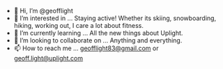 - 👋 Hi, I’m @geofflight
- 👀 I’m interested in ... Staying active! Whether its skiing, snowboarding, hiking, working out, I care a lot about fitness.
- 🌱 I’m currently learning ... All the new things about Uplight.
- 💞️ I’m looking to collaborate on ... Anything and everything.
- 📫 How to reach me ... geofflight83@gmail.com or geoff.light@uplight.com

<!---
geofflight/geofflight is a ✨ special ✨ repository because its `README.md` (this file) appears on your GitHub profile.
You can click the Preview link to take a look at your changes.
--->
